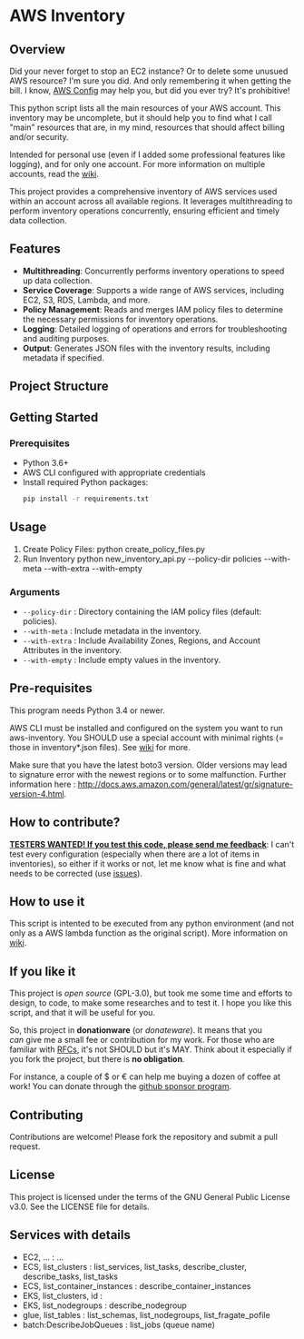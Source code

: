 # AWS Inventory

## Overview
Did your never forget to stop an EC2 instance? Or to delete some unusued AWS resource? I'm sure you did. And only remembering it when getting the bill. I know, [AWS Config](https://aws.amazon.com/config) may help you, but did you ever try? It's prohibitive!

This python script lists all the main resources of your AWS account. This inventory may be uncomplete, but it should help you to find what I call "main" resources that are, in my mind, resources that should affect billing and/or security.

Intended for personal use (even if I added some professional features like logging), and for only one account. For more information on multiple accounts, read the [wiki](https://github.com/janiko71/aws-inventory/wiki). 

This project provides a comprehensive inventory of AWS services used within an account across all available regions. It leverages multithreading to perform inventory operations concurrently, ensuring efficient and timely data collection.

## Features

- **Multithreading**: Concurrently performs inventory operations to speed up data collection.
- **Service Coverage**: Supports a wide range of AWS services, including EC2, S3, RDS, Lambda, and more.
- **Policy Management**: Reads and merges IAM policy files to determine the necessary permissions for inventory operations.
- **Logging**: Detailed logging of operations and errors for troubleshooting and auditing purposes.
- **Output**: Generates JSON files with the inventory results, including metadata if specified.

## Project Structure


## Getting Started

### Prerequisites

- Python 3.6+
- AWS CLI configured with appropriate credentials
- Install required Python packages:
  ```sh
  pip install -r requirements.txt
  ```  
## Usage
1. Create Policy Files:
python create_policy_files.py
1. Run Inventory
python new_inventory_api.py --policy-dir policies --with-meta --with-extra --with-empty

### Arguments
* ```--policy-dir``` : Directory containing the IAM policy files (default: policies).
* ```--with-meta``` : Include metadata in the inventory.
* ```--with-extra``` : Include Availability Zones, Regions, and Account Attributes in the inventory.
* ```--with-empty``` : Include empty values in the inventory.

## Pre-requisites
This program needs Python 3.4 or newer. 

AWS CLI must be installed and configured on the system you want to run aws-inventory. You SHOULD use a special account with minimal rights (= those in inventory*.json files). See [wiki](https://github.com/janiko71/aws-inventory/wiki) for more.

Make sure that you have the latest boto3 version. Older versions may lead to signature error with the newest regions or to some malfunction. Further information here : http://docs.aws.amazon.com/general/latest/gr/signature-version-4.html.

## How to contribute?
[**TESTERS WANTED! If you test this code, please send me feedback**](https://github.com/janiko71/aws-inventory/discussions/39): I can't test every configuration (especially when there are a lot of items in inventories), so either if it works or not, let me know what is fine and what needs to be corrected (use [issues](https://github.com/janiko71/aws-inventory/issues)).

## How to use it
This script is intented to be executed from any python environment (and not only as a AWS lambda function as the original script). More information on [wiki](https://github.com/janiko71/aws-inventory/wiki).

## If you like it
This project is _open source_ (GPL-3.0), but took me some time and efforts to design, to code, to make some researches and to test it. I hope you like this script, and that it will be useful for you.

So, this project in **donationware** (or _donateware_). It means that you _can_ give me a small fee or contribution for my work. For those who are familiar with [RFCs](https://www.ietf.org/rfc/rfc2119.txt), it's not SHOULD but it's MAY. Think about it especially if you fork the project, but there is **no obligation**.

For instance, a couple of \$ or € can help me buying a dozen of coffee at work! You can donate through the [github sponsor program](https://github.com/sponsors/janiko71).

## Contributing
Contributions are welcome! Please fork the repository and submit a pull request.

## License
This project is licensed under the terms of the GNU General Public License v3.0. See the LICENSE file for details.

## Services with details

* EC2, ... : ...
* ECS, list_clusters : list_services, list_tasks, describe_cluster, describe_tasks, list_tasks
* ECS, list_container_instances : describe_container_instances
* EKS, list_clusters, id : 
* EKS, list_nodegroups : describe_nodegroup
* glue, list_tables : list_schemas, list_nodegroups, list_fragate_pofile
* batch:DescribeJobQueues : list_jobs (queue name)
